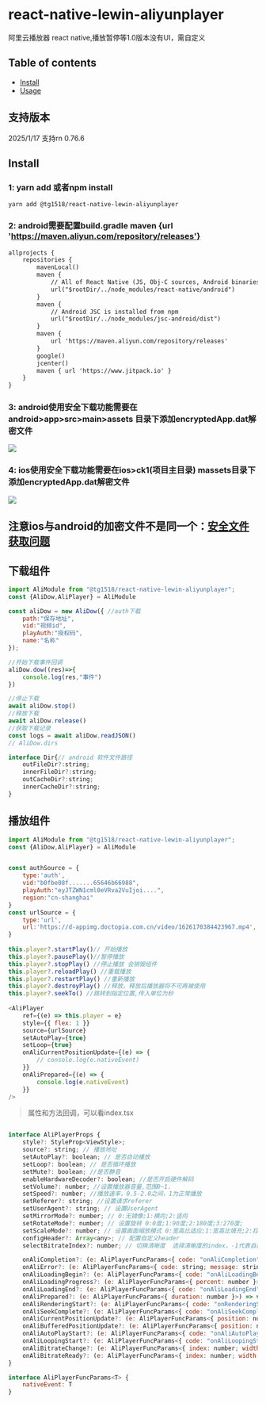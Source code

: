 # react-native-lewin-aliyunplayer
阿里云播放器 react native,播放暂停等1.0版本没有UI，需自定义


## Table of contents
- [Install](#install)
- [Usage](#usage)

## 支持版本
2025/1/17
支持rn 0.76.6

## Install
### 1: yarn add 或者npm install
`yarn add @tg1518/react-native-lewin-aliyunplayer `

### 2: android需要配置build.gradle maven {url 'https://maven.aliyun.com/repository/releases'}
```xml
allprojects {
    repositories {
        mavenLocal()
        maven {
            // All of React Native (JS, Obj-C sources, Android binaries) is installed from npm
            url("$rootDir/../node_modules/react-native/android")
        }
        maven {
            // Android JSC is installed from npm
            url("$rootDir/../node_modules/jsc-android/dist")
        }
        maven {
            url 'https://maven.aliyun.com/repository/releases'
        }
        google()
        jcenter()
        maven { url 'https://www.jitpack.io' }
    }
}
```
### 3: android使用安全下载功能需要在android>app>src>main>assets 目录下添加encryptedApp.dat解密文件
<img src="https://os-c1.ccwtech.net/ck1/uploads/a924N1/image.png"><br />
### 4: ios使用安全下载功能需要在ios>ck1(项目主目录) massets目录下添加encryptedApp.dat解密文件
<img src="https://os-c1.ccwtech.net/ck1/uploads/JL9Q-1/image.png"><br />

## 注意ios与android的加密文件不是同一个：<a href="https://help.aliyun.com/document_detail/57920.html?userCode=ahxhg8oc">安全文件获取问题</a>
## 下载组件
```javascript
import AliModule from "@tg1518/react-native-lewin-aliyunplayer";
const {AliDow,AliPlayer} = AliModule

const aliDow = new AliDow({ //auth下载
    path:"保存地址",
    vid:"视频id",
    playAuth:"授权码",
    name:"名称"
});

//开始下载事件回调
aliDow.dow((res)=>{ 
    console.log(res,"事件")
})

//停止下载
await aliDow.stop()
//释放下载
await aliDow.release()
//获取下载记录
const logs = await aliDow.readJSON()
// AliDow.dirs

interface Dir{// android 软件文件路径
    outFileDir?:string; 
    innerFileDir?:string;
    outCacheDir?:string;
    innerCacheDir?:string;
}
```


## 播放组件
```javascript
import AliModule from "@tg1518/react-native-lewin-aliyunplayer";
const {AliDow,AliPlayer} = AliModule


const authSource = {
    type:'auth',
    vid:"b0fbe08f.......65646b66988",
    playAuth:"eyJTZWN1cml0eVRva2VuIjoi....",
    region:"cn-shanghai"
}
const urlSource = {
    type:'url',
    url:'https://d-appimg.doctopia.com.cn/video/1626170384423967.mp4',
}
    
this.player?.startPlay()// 开始播放
this.player?.pausePlay()//暂停播放
this.player?.stopPlay() //停止播放 会销毁组件
this.player?.reloadPlay() //重载播放
this.player?.restartPlay() //重新播放
this.player?.destroyPlay() //释放。释放后播放器将不可再被使用
this.player?.seekTo() //跳转到指定位置,传入单位为秒
    
<AliPlayer
    ref={(e) => this.player = e}
    style={{ flex: 1 }}
    source={urlSource}
    setAutoPlay={true}
    setLoop={true}
    onAliCurrentPositionUpdate={(e) => {
        // console.log(e.nativeEvent)
    }}
    onAliPrepared={(e) => {
        console.log(e.nativeEvent)
    }}
/>
```

> 属性和方法回调，可以看index.tsx

```javascript

interface AliPlayerProps {
    style?: StyleProp<ViewStyle>;
    source?: string; // 播放地址
    setAutoPlay?: boolean; // 是否自动播放
    setLoop?: boolean; // 是否循环播放
    setMute?: boolean; //是否静音
    enableHardwareDecoder?: boolean; //是否开启硬件解码
    setVolume?: number; //设置播放器音量,范围0~1.
    setSpeed?: number; //播放速率，0.5-2.0之间，1为正常播放
    setReferer?: string; //设置请求referer
    setUserAgent?: string; // 设置UserAgent
    setMirrorMode?: number; // 0:无镜像;1:横向;2:竖向
    setRotateMode?: number; // 设置旋转 0:0度;1:90度;2:180度;3:270度;
    setScaleMode?: number; // 设置画面缩放模式 0:宽高比适应;1:宽高比填充;2:拉伸填充;
    configHeader?: Array<any>; // 配置自定义header
    selectBitrateIndex?: number; // 切换清晰度  选择清晰度的index，-1代表自适应码率

    onAliCompletion?: (e: AliPlayerFuncParams<{ code: "onAliCompletion" }>) => void, // 播放完成事件
    onAliError?: (e: AliPlayerFuncParams<{ code: string; message: string }>) => void, // 出错事件
    onAliLoadingBegin?: (e: AliPlayerFuncParams<{ code: "onAliLoadingBegin" }>) => void, // 缓冲开始。
    onAliLoadingProgress?: (e: AliPlayerFuncParams<{ percent: number }>) => void, // 缓冲进度
    onAliLoadingEnd?: (e: AliPlayerFuncParams<{ code: "onAliLoadingEnd" }>) => void, // 缓冲结束
    onAliPrepared?: (e: AliPlayerFuncParams<{ duration: number }>) => void, // 准备成功事件
    onAliRenderingStart?: (e: AliPlayerFuncParams<{ code: "onRenderingStart" }>) => void, // 首帧渲染显示事件
    onAliSeekComplete?: (e: AliPlayerFuncParams<{ code: "onAliSeekComplete" }>) => void, // 拖动结束
    onAliCurrentPositionUpdate?: (e: AliPlayerFuncParams<{ position: number }>) => void, // 播放进度
    onAliBufferedPositionUpdate?: (e: AliPlayerFuncParams<{ position: number }>) => void, // 缓冲进度
    onAliAutoPlayStart?: (e: AliPlayerFuncParams<{ code: "onAliAutoPlayStart" }>) => void, // 自动播放开始
    onAliLoopingStart?: (e: AliPlayerFuncParams<{ code: "onAliLoopingStart" }>) => void, // 循环播放开始
    onAliBitrateChange?: (e: AliPlayerFuncParams<{ index: number; width: number; height: number }>) => void, // 切换清晰度
    onAliBitrateReady?: (e: AliPlayerFuncParams<{ index: number; width: number; height: number; bitrate: number }>) => void, // 获取清晰度回调
}

interface AliPlayerFuncParams<T> {
    nativeEvent: T
}

```
